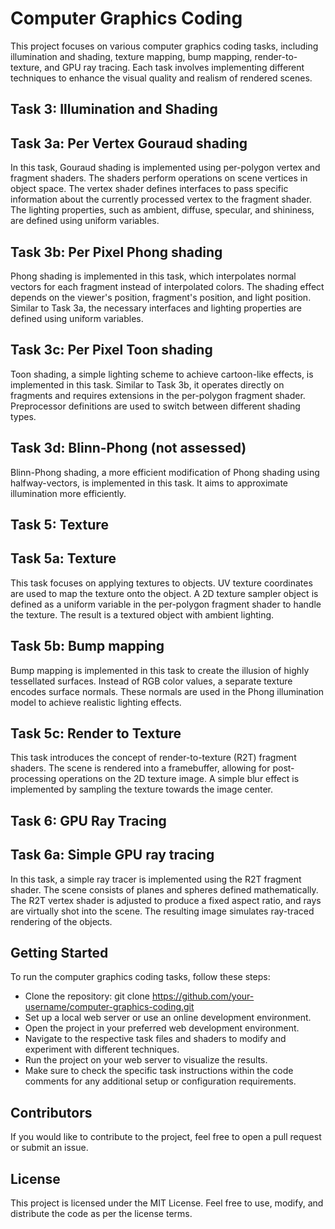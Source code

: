 # Computer Graphics Coding
This project focuses on various computer graphics coding tasks, including illumination and shading, texture mapping, bump mapping, render-to-texture, and GPU ray tracing. Each task involves implementing different techniques to enhance the visual quality and realism of rendered scenes.

## Task 3: Illumination and Shading
## Task 3a: Per Vertex Gouraud shading
In this task, Gouraud shading is implemented using per-polygon vertex and fragment shaders. The shaders perform operations on scene vertices in object space. The vertex shader defines interfaces to pass specific information about the currently processed vertex to the fragment shader. The lighting properties, such as ambient, diffuse, specular, and shininess, are defined using uniform variables.

## Task 3b: Per Pixel Phong shading
Phong shading is implemented in this task, which interpolates normal vectors for each fragment instead of interpolated colors. The shading effect depends on the viewer's position, fragment's position, and light position. Similar to Task 3a, the necessary interfaces and lighting properties are defined using uniform variables.

## Task 3c: Per Pixel Toon shading
Toon shading, a simple lighting scheme to achieve cartoon-like effects, is implemented in this task. Similar to Task 3b, it operates directly on fragments and requires extensions in the per-polygon fragment shader. Preprocessor definitions are used to switch between different shading types.

## Task 3d: Blinn-Phong (not assessed)
Blinn-Phong shading, a more efficient modification of Phong shading using halfway-vectors, is implemented in this task. It aims to approximate illumination more efficiently.

## Task 5: Texture
## Task 5a: Texture
This task focuses on applying textures to objects. UV texture coordinates are used to map the texture onto the object. A 2D texture sampler object is defined as a uniform variable in the per-polygon fragment shader to handle the texture. The result is a textured object with ambient lighting.

## Task 5b: Bump mapping
Bump mapping is implemented in this task to create the illusion of highly tessellated surfaces. Instead of RGB color values, a separate texture encodes surface normals. These normals are used in the Phong illumination model to achieve realistic lighting effects.

## Task 5c: Render to Texture
This task introduces the concept of render-to-texture (R2T) fragment shaders. The scene is rendered into a framebuffer, allowing for post-processing operations on the 2D texture image. A simple blur effect is implemented by sampling the texture towards the image center.

## Task 6: GPU Ray Tracing
## Task 6a: Simple GPU ray tracing
In this task, a simple ray tracer is implemented using the R2T fragment shader. The scene consists of planes and spheres defined mathematically. The R2T vertex shader is adjusted to produce a fixed aspect ratio, and rays are virtually shot into the scene. The resulting image simulates ray-traced rendering of the objects.

## Getting Started
To run the computer graphics coding tasks, follow these steps:

- Clone the repository: git clone https://github.com/your-username/computer-graphics-coding.git
- Set up a local web server or use an online development environment.
- Open the project in your preferred web development environment.
- Navigate to the respective task files and shaders to modify and experiment with different techniques.
- Run the project on your web server to visualize the results.
- Make sure to check the specific task instructions within the code comments for any additional setup or configuration requirements.

## Contributors
If you would like to contribute to the project, feel free to open a pull request or submit an issue.

## License
This project is licensed under the MIT License. Feel free to use, modify, and distribute the code as per the license terms.
